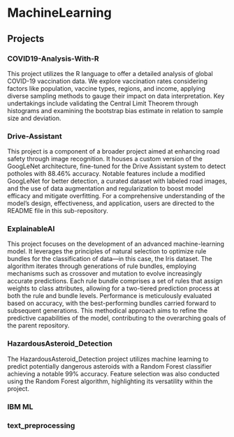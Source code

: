# MachineLearning

## Projects

### COVID19-Analysis-With-R

This project utilizes the R language to offer a detailed analysis of global COVID-19 vaccination data. 
We explore vaccination rates considering factors like population, vaccine types, regions, and income, applying diverse sampling methods to gauge their impact on data interpretation. 
Key undertakings include validating the Central Limit Theorem through histograms and examining the bootstrap bias estimate in relation to sample size and deviation.

### Drive-Assistant

This project is a component of a broader project aimed at enhancing road safety through image recognition. 
It houses a custom version of the GoogLeNet architecture, fine-tuned for the Drive Assistant system to detect potholes with 88.46% accuracy. 
Notable features include a modified GoogLeNet for better detection, a curated dataset with labeled road images, and the use of data augmentation and regularization to boost model efficacy and mitigate overfitting. 
For a comprehensive understanding of the model’s design, effectiveness, and application, users are directed to the README file in this sub-repository.

### ExplainableAI

This project focuses on the development of an advanced machine-learning model. It leverages the principles of natural selection to optimize rule bundles for the classification of data—in this case, the Iris dataset. 
The algorithm iterates through generations of rule bundles, employing mechanisms such as crossover and mutation to evolve increasingly accurate predictions. Each rule bundle comprises a set of rules that assign weights to class attributes, allowing for a two-tiered prediction process at both the rule and bundle levels. Performance is meticulously evaluated based on accuracy, with the best-performing bundles carried forward to subsequent generations. This methodical approach aims to refine the predictive capabilities of the model, contributing to the overarching goals of the parent repository.

### HazardousAsteroid_Detection

The HazardousAsteroid_Detection project utilizes machine learning to predict potentially dangerous asteroids with a Random Forest classifier achieving a notable 99% accuracy. 
Feature selection was also conducted using the Random Forest algorithm, highlighting its versatility within the project.

### IBM ML


### text_preprocessing


